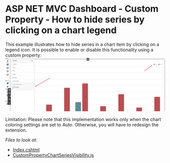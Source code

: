 # ASP NET MVC Dashboard - Custom Property - How to hide series by clicking on a chart legend

This example illustrates how to hide series in a chart item by clicking on a legend icon. It is possible to enable or disable this functionality using a custom property:
![](images/cs_chart_legend_click.png)

Limitation:
Please note that this implementation works only when the chart coloring settings are set to Auto. Otherwise, you will have to redesign the extension.


*Files to look at*:

* [Index.cshtml](./CS/MvcDashboard/Views/Home/Index.cshtml)
* [CustomPropertyChartSeriesVisibility.js](./CS/MvcDashboard/Content/CustomPropertyChartSeriesVisibility.js)
